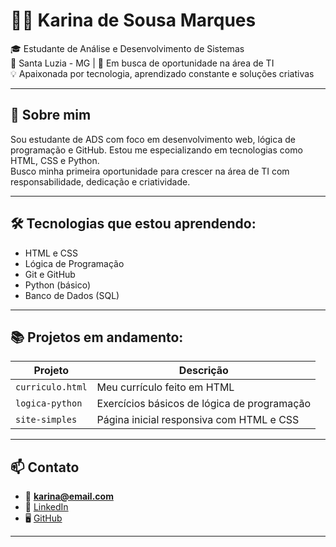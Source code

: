 
# 👩‍💻 Karina de Sousa Marques

🎓 Estudante de Análise e Desenvolvimento de Sistemas  
📍 Santa Luzia - MG | 💼 Em busca de oportunidade na área de TI  
💡 Apaixonada por tecnologia, aprendizado constante e soluções criativas

---

## 🚀 Sobre mim

Sou estudante de ADS com foco em desenvolvimento web, lógica de programação e GitHub. Estou me especializando em tecnologias como HTML, CSS e Python.  
Busco minha primeira oportunidade para crescer na área de TI com responsabilidade, dedicação e criatividade.

---

## 🛠️ Tecnologias que estou aprendendo:

- HTML e CSS
- Lógica de Programação
- Git e GitHub
- Python (básico)
- Banco de Dados (SQL)

---

## 📚 Projetos em andamento:

| Projeto | Descrição |
|---------|-----------|
| `curriculo.html` | Meu currículo feito em HTML |
| `logica-python` | Exercícios básicos de lógica de programação |
| `site-simples` | Página inicial responsiva com HTML e CSS |

---

## 📫 Contato

- 📧 **karina@email.com**  
- 💼 [LinkedIn](https://linkedin.com/in/karina)  
- 🖥️ [GitHub](https://github.com/karina)

---

